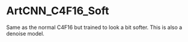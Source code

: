 # ArtCNN_C4F16_Soft
Same as the normal C4F16 but trained to look a bit softer. This is also a denoise model.

